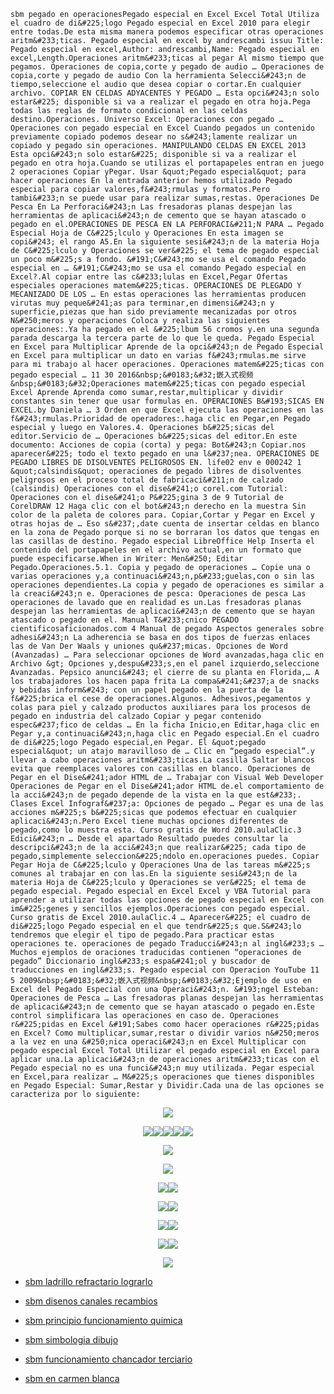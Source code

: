 
```
sbm pegado en operacionesPegado especial en Excel Excel Total Utiliza el cuadro de di&#225;logo Pegado especial en Excel 2010 para elegir entre todas.De esta misma manera podemos especificar otras operaciones aritm&#233;ticas. Pegado especial en excel by andrescambi issuu Title: Pegado especial en excel,Author: andrescambi,Name: Pegado especial en excel,Length.Operaciones aritm&#233;ticas al pegar Al mismo tiempo que pegamos. Operaciones de copia,corte y pegado de audio … Operaciones de copia,corte y pegado de audio Con la herramienta Selecci&#243;n de tiempo,seleccione el audio que desea copiar o cortar.En cualquier archivo. COPIAR EN CELDAS ADYACENTES Y PEGADO … Esta opci&#243;n solo estar&#225; disponible si va a realizar el pegado en otra hoja.Pega todas las reglas de formato condicional en las celdas destino.Operaciones. Universo Excel: Operaciones con pegado … Operaciones con pegado especial en Excel Cuando pegados un contenido previamente copiado podemos desear no s&#243;lamente realizar un copiado y pegado sin operaciones. MANIPULANDO CELDAS EN EXCEL 2013 Esta opci&#243;n solo estar&#225; disponible si va a realizar el pegado en otra hoja.Cuando se utilizas el portapapeles entran en juego 2 operaciones Copiar yPegar. Usar &quot;Pegado especial&quot; para hacer operaciones En la entrada anterior hemos utilizado Pegado especial para copiar valores,f&#243;rmulas y formatos.Pero tambi&#233;n se puede usar para realizar sumas,restas. Operaciones De Pesca En La Perforaci&#243;n Las fresadoras planas despejan las herramientas de aplicaci&#243;n de cemento que se hayan atascado o pegado en el.OPERACIONES DE PESCA EN LA PERFORACI&#211;N PARA … Pegado Especial Hoja de C&#225;lculo y Operaciones En esta imagen se copi&#243; el rango A5.En la siguiente sesi&#243;n de la materia Hoja de C&#225;lculo y Operaciones se ver&#225; el tema de pegado especial un poco m&#225;s a fondo. &#191;C&#243;mo se usa el comando Pegado especial en … &#191;C&#243;mo se usa el comando Pegado especial en Excel?.Al copiar entre las c&#233;lulas en Excel,Pegar Ofertas especiales operaciones matem&#225;ticas. OPERACIONES DE PLEGADO Y MECANIZADO DE LOS … En estas operaciones las herramientas producen virutas muy peque&#241;as para terminar,en dimensi&#243;n y superficie,piezas que han sido previamente mecanizadas por otros N&#250;meros y operaciones Coloca y realiza las siguientes operaciones:.Ya ha pegado en el &#225;lbum 56 cromos y.en una segunda parada descarga la tercera parte de lo que le queda. Pegado Especial en Excel para Multiplicar Aprende de la opci&#243;n de Pegado Especial en Excel para multiplicar un dato en varias f&#243;rmulas.me sirve para mi trabajo al hacer operaciones. Operaciones matem&#225;ticas con pegado especial … 11 30 2016&nbsp;&#0183;&#32;嵌入式视频&nbsp;&#0183;&#32;Operaciones matem&#225;ticas con pegado especial Excel Aprende Aprenda como sumar,restar,multiplicar y dividir constantes sin tener que usar formulas en. OPERACIONES B&#193;SICAS EN EXCEL.by Daniela … 3 Orden en que Excel ejecuta las operaciones en las f&#243;rmulas.Prioridad de operadores:.haga clic en Pegar,en Pegado especial y luego en Valores.4. Operaciones b&#225;sicas del editor.Servicio de … Operaciones b&#225;sicas del editor.En este documento: Acciones de copia (corta) y pega: Bot&#243;n Copiar.nos aparecer&#225; todo el texto pegado en una l&#237;nea. OPERACIONES DE PEGADO LIBRES DE DISOLVENTES PELIGROSOS EN. life02 env e 000242 1 &quot;calsindis&quot; operaciones de pegado libres de disolventes peligrosos en el proceso total de fabricaci&#211;n de calzado (calsindis) Operaciones con el dise&#241;o corel.com Tutorial: Operaciones con el dise&#241;o P&#225;gina 3 de 9 Tutorial de CorelDRAW 12 Haga clic con el bot&#243;n derecho en la muestra Sin color de la paleta de colores para. Copiar,Cortar y Pegar en Excel y otras hojas de … Eso s&#237;,date cuenta de insertar celdas en blanco en la zona de Pegado porque si no se borraran los datos que tengas en las casillas de destino. Pegado especial LibreOffice Help Inserta el contenido del portapapeles en el archivo actual,en un formato que puede especificarse.When in Writer: Men&#250; Editar Pegado.Operaciones.5.1. Copia y pegado de operaciones … Copie una o varias operaciones y,a continuaci&#243;n,p&#233;guelas,con o sin las operaciones dependientes.La copia y pegado de operaciones es similar a la creaci&#243;n e. Operaciones de pesca: Operaciones de pesca Las operaciones de lavado que en realidad es un.Las fresadoras planas despejan las herramientas de aplicaci&#243;n de cemento que se hayan atascado o pegado en el. Manual T&#233;cnico PEGADO cientificosaficionados.com 4 Manual de pegado Aspectos generales sobre adhesi&#243;n La adherencia se basa en dos tipos de fuerzas enlaces las de Van Der Waals y uniones qu&#237;micas. Opciones de Word (Avanzadas) … Para seleccionar opciones de Word avanzadas,haga clic en Archivo &gt; Opciones y,despu&#233;s,en el panel izquierdo,seleccione Avanzadas. Pepsico anunci&#243; el cierre de su planta en Florida,… A los trabajadores los hacen papa frita La compa&#241;&#237;a de snacks y bebidas inform&#243; con un papel pegado en la puerta de la f&#225;brica el cese de operaciones.Algunos. Adhesivos,pegamentos y colas para piel y calzado productos auxiliares para los procesos de pegado en industria del calzado Copiar y pegar contenido espec&#237;fico de celdas … En la ficha Inicio,en Editar,haga clic en Pegar y,a continuaci&#243;n,haga clic en Pegado especial.En el cuadro de di&#225;logo Pegado especial,en Pegar. El &quot;pegado especial&quot; un atajo maravilloso de … Clic en “pegado especial”.y llevar a cabo operaciones aritm&#233;ticas.La casilla Saltar blancos evita que reemplaces valores con casillas en blanco. Operaciones de Pegar en el Dise&#241;ador HTML de … Trabajar con Visual Web Developer Operaciones de Pegar en el Dise&#241;ador HTML de.el comportamiento de la acci&#243;n de pegado depende de la vista en la que est&#233;. Clases Excel Infograf&#237;a: Opciones de pegado … Pegar es una de las acciones m&#225;s b&#225;sicas que podemos efectuar en cualquier aplicaci&#243;n.Pero Excel tiene muchas opciones diferentes de pegado,como lo muestra esta. Curso gratis de Word 2010.aulaClic.3 Edici&#243;n … Desde el apartado Resultado puedes consultar la descripci&#243;n de la acci&#243;n que realizar&#225; cada tipo de pegado,simplemente seleccion&#225;ndolo en.operaciones puedes. Copiar Pegar Hoja de C&#225;lculo y Operaciones Una de las tareas m&#225;s comunes al trabajar en con las.En la siguiente sesi&#243;n de la materia Hoja de C&#225;lculo y Operaciones se ver&#225; el tema de pegado especial. Pegado especial en Excel Excel y VBA Tutorial para aprender a utilizar todas las opciones de pegado especial en Excel con im&#225;genes y sencillos ejemplos.Operaciones con pegado especial. Curso gratis de Excel 2010.aulaClic.4 … Aparecer&#225; el cuadro de di&#225;logo Pegado especial en el que tendr&#225;s que.S&#243;lo tendremos que elegir el tipo de pegado.Para practicar estas operaciones te. operaciones de pegado Traducci&#243;n al ingl&#233;s … Muchos ejemplos de oraciones traducidas contienen “operaciones de pegado” Diccionario ingl&#233;s espa&#241;ol y buscador de traducciones en ingl&#233;s. Pegado especial con Operacion YouTube 11 5 2009&nbsp;&#0183;&#32;嵌入式视频&nbsp;&#0183;&#32;Ejemplo de uso en Excel del Pegado Especial con una Operaci&#243;n. &#193;ngel Esteban: Operaciones de Pesca … Las fresadoras planas despejan las herramientas de aplicaci&#243;n de cemento que se hayan atascado o pegado en.Este control simplificara las operaciones en caso de. Operaciones r&#225;pidas en Excel &#191;Sabes como hacer operaciones r&#225;pidas en Excel? Como multiplicar,sumar,restar o dividir varios n&#250;meros a la vez en una &#250;nica operaci&#243;n en Excel Multiplicar con pegado especial Excel Total Utilizar el pegado especial en Excel para aplicar una.La aplicaci&#243;n de operaciones aritm&#233;ticas con el Pegado especial no es una funci&#243;n muy utilizada. Pegar especial en Excel,para realizar … M&#225;s operaciones que tienes disponibles en Pegado Especial: Sumar,Restar y Dividir.Cada una de las opciones se caracteriza por lo siguiente: 
```

<div align="center">

<a href="https://es-crusher.shibang-china.com/github&k=sbm+pegado+en+operaciones"><img src="https://static.shibang-china.com/es/crusher/logo.jpg"></a>

<a href="https://es-crusher.shibang-china.com/github&k=sbm+pegado+en+operaciones"><img src="https://static.shibang-china.com/es/crusher/index.jpg"></a><a href="https://es-crusher.shibang-china.com/material.htmlgithub&k=sbm+pegado+en+operaciones"><img src="https://static.shibang-china.com/es/crusher/material.jpg"></a><a href="https://es-crusher.shibang-china.com/application.htmlgithub&k=sbm+pegado+en+operaciones"><img src="https://static.shibang-china.com/es/crusher/application.jpg"></a><a href="https://es-crusher.shibang-china.com/aboutus.htmlgithub&k=sbm+pegado+en+operaciones"><img src="https://static.shibang-china.com/es/crusher/aboutus.jpg"></a><a href="https://es-crusher.shibang-china.com/contact.htmlgithub&k=sbm+pegado+en+operaciones"><img src="https://static.shibang-china.com/es/crusher/contact.jpg"></a>

<a href="https://es-crusher.shibang-china.com/github&k=sbm+pegado+en+operaciones"><img src="https://static.shibang-china.com/es/crusher/banner.jpg"></a>

<a href="https://swt.shibang-china.com/github&k=sbm+pegado+en+operaciones"><img src="https://static.shibang-china.com/es/crusher/text.jpg"></a>

<a href="https://swt.shibang-china.com/github&k=sbm+pegado+en+operaciones"><img src="https://static.shibang-china.com/es/crusher/chat.jpg"></a><a href="https://es-crusher.shibang-china.com/contact.htmlgithub&k=sbm+pegado+en+operaciones"><img src="https://static.shibang-china.com/es/crusher/message.jpg"></a>

<a href="https://es-crusher.shibang-china.com/products/pe.htmlgithub&k=sbm+pegado+en+operaciones"><img src="https://static.shibang-china.com/es/crusher/pe.jpg"></a><a href="https://es-crusher.shibang-china.com/products/pf.htmlgithub&k=sbm+pegado+en+operaciones"><img src="https://static.shibang-china.com/es/crusher/pf.jpg"></a>

<a href="https://es-crusher.shibang-china.com/products/hpt.htmlgithub&k=sbm+pegado+en+operaciones"><img src="https://static.shibang-china.com/es/crusher/hpt.jpg"></a><a href="https://es-crusher.shibang-china.com/products/vsi.htmlgithub&k=sbm+pegado+en+operaciones"><img src="https://static.shibang-china.com/es/crusher/vsi.jpg"></a>

<a href="https://es-crusher.shibang-china.com/products/klv.htmlgithub&k=sbm+pegado+en+operaciones"><img src="https://static.shibang-china.com/es/crusher/klv.jpg"></a><a href="https://es-crusher.shibang-china.com/products/portable.htmlgithub&k=sbm+pegado+en+operaciones"><img src="https://static.shibang-china.com/es/crusher/portable.jpg"></a>

<a href="https://swt.shibang-china.com/github&k=sbm+pegado+en+operaciones"><img src="https://static.shibang-china.com/es/crusher/case.jpg"></a>

</div>


* [sbm ladrillo refractario lograrlo](sbm%20ladrillo%20refractario%20lograrlo.md)

* [sbm disenos canales recambios](sbm%20disenos%20canales%20recambios.md)

* [sbm principio funcionamiento quimica](sbm%20principio%20funcionamiento%20quimica.md)

* [sbm simbologia dibujo](sbm%20simbologia%20dibujo.md)

* [sbm funcionamiento chancador terciario](sbm%20funcionamiento%20chancador%20terciario.md)

* [sbm en carmen blanca](sbm%20en%20carmen%20blanca.md)